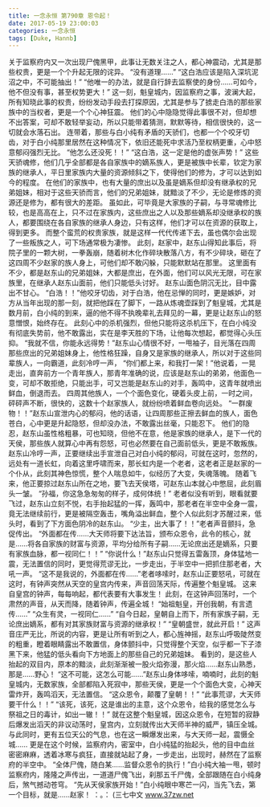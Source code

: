 ```yaml
---
title: 一念永恒 第790章 恩令起！
date: 2017-05-19 23:00:03
categories: 一念永恒
tags: [Duke, Hannb]
---
```


关于监察府内又一次出现尸傀黑甲，此事让无数关注之人，都心神震动，尤其是那些权贵，更是一个个升起无限的诧异。
“没有道理……”
“这白浩应该是陷入深坑泥沼之中，不可能抽出！”
“他唯一的办法，就是自行辞去监察使的身份……可如今，他不但没有事，甚至权势更大！”
这一刻，魁皇城内，因监察府之事，波澜大起，所有知晓此事的权贵，纷纷发动手段去打探原因，尤其是参与了掳走白浩的那些家族中的当权者，更是一个个心神狂震。
他们的心中隐隐觉得此事很不对，但却想不出答案，可却不敢轻举妄动，所以只能带着猜测，默默等待，相信很快的，这一切就会水落石出。
连带着，那些与白小纯有矛盾的天骄们，也都一个个咬牙切齿，对于白小纯那里居然在这种情况下，依旧还能死中求活乃至权柄更重，心中怒意郁闷强烈无比。
“他怎么还没死！！”
“这白浩，这一定是他的虚张声势！”
这些天骄魂修，他们几乎全部都是各自家族中的嫡系族人，更是被族中长辈，钦定为家族的继承人，平日里家族内大量的资源倾斜之下，使得他们的修为，才可以达到如今的程度。
在他们的家族中，也有大量的庶出以及虽是嫡系但却没有继承权的兄弟姐妹，相对于这些天骄而言，他们的兄弟姐妹，就黯淡了不少，无论是修炼的资源还是修为，都有很大的差距。
虽如此，可毕竟是大家族的子嗣，与寻常魂修比较，也是高高在上，只不过在家族内，这些庶出之人以及那些嫡系却没继承权的族人，都要围绕在各自家族的继承人身边，只有这样，他们才可以在资源的获取上，得到更多。
而整个蛮荒的权贵家族，就是这样一代代传递下去，虽也偶尔会出现了一些叛族之人，可下场通常极为凄惨。
此刻，赵家中，赵东山得知此事后，将院子里的一颗大树，一拳轰崩，随着树木化作碎块散落八方，有不少碎块，砸在了这四周不少赵家的族人身上，可他们却不敢闪躲，只能默默站在那里。
这里面有不少，都是赵东山的兄弟姐妹，大都是庶出，在外面，他们可以风光无限，可在家族里，在继承人赵东山面前，他们只能低头讨好。
赵东山面色阴沉无比，目中露出不甘心。
“白浩！！”他咬牙切齿，对于白浩，他在忌惮的同时，更是嫉妒，对方从当年出现的那一刻，就把他踩在了脚下，一路从炼魂壶踩到了魁皇城，尤其是数月前，白小纯的到来，逼的他不得不执晚辈礼去拜见的一幕，更是让赵东山的怒意憎恨，始终存在。
此刻心中的杀机强烈，但他只能将这杀机压下，在白小纯没有彻底失势前，他不敢露出，实在是李天胜的下场，让他每次想起，都觉得心头压抑。
“我就不信，你能永远得势！”赵东山心情很不好，一甩袖子，目光落在四周那些庶出的兄弟姐妹身上，他性格狂躁，自身又是家族的继承人，所以对于这些同辈族人，一向霸道，此刻冷哼一声，
“你们都上来，和我打一架！”他说着，一晃走出，直奔前方一个青年族人，那青年准确的说，应该是赵东山的弟弟，他面色一变，可却不敢拒绝，只能出手，可又岂能是赵东山的对手，轰鸣中，这青年就喷出鲜血，倒退而去。
四周其他族人，一个个面色变化，硬着头皮上前，一时之间，砰砰声不断，很快的，这数十个赵家族人，就纷纷喷着鲜血卷向远处。
“一群废物！！”赵东山宣泄内心的郁闷，他的话语，让四周那些正擦去鲜血的族人，面色苍白，心中更是升起隐怒，但却没办法，不敢露出丝毫，只能忍下。
他们的隐忍，赵东山虽性格粗暴，可也知晓，但他不在意，他是家族的继承人，是下一代的天侯，那些族人就算心中再有怨怒，可也必然要在自己面前低头，更是不敢叛族。
赵东山冷哼一声，正要继续出手宣泄自己对白小纯的郁闷，可就在这时，忽然的，远处有一道长虹，向着这里呼啸而来，那长虹内是一个老者，这老者正是赵家的一个仆从，此刻其神色惊慌，整个人喘息如牛，似经历了大变，失魂落魄。
随着飞来，他正要掠过赵东山所在之地，要飞去天侯塔，可赵东山本就心中憋屈，此刻眉头一皱。
“孙福，你这急急匆匆的样子，成何体统！”
老者似没有听到，眼看就要飞过，赵东山立刻不悦，右手抬起猛的一挥，轰鸣中，那老者在半空中全身一震，竟无法继续前行，更是被隔空轰击，嘴角溢出鲜血，整个人似此刻才苏醒过来，低头时，看到了下方面色阴冷的赵东山。
“少主，出大事了！！”老者声音颤抖，急促传出。
“外面都在传……大天师将要下达法旨，颁布众恩令，此令的核心，就是……将各自家族的财富与资源，平均分给所有子嗣……无论庶出还是嫡系，只要有家族血脉，都一视同仁！！”
“你说什么！”赵东山只觉得五雷轰顶，身体猛地一震，无法置信的同时，更觉得荒谬无比，一步走出，于半空中一把抓住那老者，大吼一声。
“这不是我说的，外面都在传……”老者哆嗦时，赵东山正要怒吼，可就在这时，有钟声突然从天空的皇宫内传来，声音回荡天际，传遍整个魁皇城。
这来自皇宫的钟声，每每响起，都代表要有大事发生！
此刻，在这钟声回荡时，一个肃然的声音，从天而降，随着钟声，传遍全城！
“始祖魁皇，开创我朝，有言遗传……”
“众生有灵，一视同仁……”
“自今日起，皇朝自上而下，所有家族子嗣，无论庶出嫡系，都有对其家族财富与资源的继承权！”
“皇朝盛世，就此开启！”
这声音庄严无比，所说的内容，更是让所有听到之人，都心旌神摇，赵东山呼吸陡然变的粗重，瞪着眼睛露出不敢置信，身体颤抖中，只觉得整个天空，似乎都一下子漆黑下来，他猛的低头看向下方地面上的那些自己的兄弟姐妹。
看到的，是这些人抬起的双目内，原本的黯淡，此刻渐渐被一股火焰弥漫，那火焰……赵东山熟悉，那是……野心！
“这不可能，这怎么可能……”赵东山身体哆嗦，喃喃时，此刻的魁皇城内，无数家族，全部都陷入死寂中，那些天侯，更是一个个面色大变，心神天雷炸开，轰鸣滔天，无法置信。
“这众恩令，颠覆了皇朝！！”
“此事荒谬，大天师要干什么！！”
“该死，该死，这是谁出的主意，这个众恩令，给我的感觉怎么与祭祖之日的毒计，如出一辙！！”
就在这整个魁皇城，因这众恩令，在短暂的寂静后爆发出滔天的非议动荡时，皇宫内，立刻就传出大天师半神的威严，镇压全城。
与此同时，更有五位天公的气息，也在这一瞬爆发出来，与大天师一起，震慑全城……
更是在这个时候，监察府内，密室中，白小纯猛的抬起头，他的目中血丝密密麻麻，透着冰寒与疯狂，直接就站起了身，一步走出，出现时，赫然在了监察府的半空中。
“全体尸傀，随白某……监督众恩令的执行！”白小纯大袖一甩，顿时监察府内，隆隆之声传出，一道道尸傀飞出，刹那五千尸傀，全部跟随在白小纯身后，煞气撼动苍穹。
“先从天侯家族开始！”白小纯眼中寒芒一闪，当先飞去，第一个目标，就是……赵家！
：。：
(三七中文 www.37zw.net